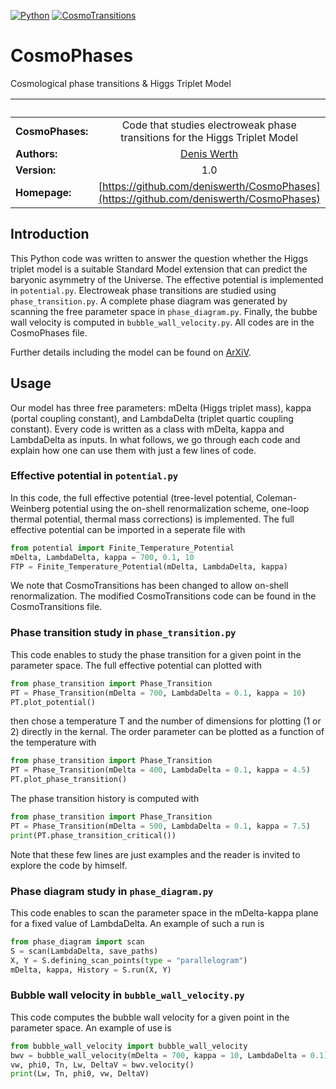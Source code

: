 [![Python](https://img.shields.io/badge/python-3.8.2-blue.svg)](https://python.org)
[![CosmoTransitions](https://img.shields.io/badge/CosmoTransitions-2.0.2-orange.svg)](https://clwainwright.github.io/CosmoTransitions/)

# CosmoPhases

Cosmological phase transitions &amp; Higgs Triplet Model

| &nbsp;        | &nbsp;           |
| ------------- |:-------------:|
|**CosmoPhases:**  | Code that studies electroweak phase transitions for the Higgs Triplet Model|
| **Authors:**  |[Denis Werth](https://github.com/deniswerth)|
| **Version:**  | 1.0|
| **Homepage:**  | [https://github.com/deniswerth/CosmoPhases](https://github.com/deniswerth/CosmoPhases)|

## Introduction
This Python code was written to answer the question whether the Higgs triplet model is a suitable Standard Model extension that can predict the baryonic asymmetry of the Universe. The effective potential is implemented in `potential.py`. Electroweak phase transitions are studied using `phase_transition.py`. A complete phase diagram was generated by scanning the free parameter space in `phase_diagram.py`. Finally, the bubbe wall velocity is computed in `bubble_wall_velocity.py`. All codes are in the CosmoPhases file.

Further details including the model can be found on [ArXiV](https://github.com/deniswerth/CosmoPhases).

## Usage
Our model has three free parameters: mDelta (Higgs triplet mass), kappa (portal coupling constant), and LambdaDelta (triplet quartic coupling constant). Every code is written as a class with mDelta, kappa and LambdaDelta as inputs. In what follows, we go through each code and explain how one can use them with just a few lines of code.

### Effective potential in `potential.py`
In this code, the full effective potential (tree-level potential, Coleman-Weinberg potential using the on-shell renormalization scheme, one-loop thermal potential, thermal mass corrections) is implemented. The full effective potential can be imported in a seperate file with

```python
from potential import Finite_Temperature_Potential
mDelta, LambdaDelta, kappa = 700, 0.1, 10
FTP = Finite_Temperature_Potential(mDelta, LambdaDelta, kappa)
```

We note that CosmoTransitions has been changed to allow on-shell renormalization. The modified CosmoTransitions code can be found in the CosmoTransitions file.

### Phase transition study in `phase_transition.py`
This code enables to study the phase transition for a given point in the parameter space. The full effective potential can plotted with

```python
from phase_transition import Phase_Transition
PT = Phase_Transition(mDelta = 700, LambdaDelta = 0.1, kappa = 10)
PT.plot_potential()
```

then chose a temperature T and the number of dimensions for plotting (1 or 2) directly in the kernal. The order parameter can be plotted as a function of the temperature with

```python
from phase_transition import Phase_Transition
PT = Phase_Transition(mDelta = 400, LambdaDelta = 0.1, kappa = 4.5)
PT.plot_phase_transition()
```

The phase transition history is computed with

```python
from phase_transition import Phase_Transition
PT = Phase_Transition(mDelta = 500, LambdaDelta = 0.1, kappa = 7.5)
print(PT.phase_transition_critical())
```

Note that these few lines are just examples and the reader is invited to explore the code by himself.

### Phase diagram study in `phase_diagram.py`

This code enables to scan the parameter space in the mDelta-kappa plane for a fixed value of LambdaDelta. An example of such a run is


```python
from phase_diagram import scan
S = scan(LambdaDelta, save_paths)
X, Y = S.defining_scan_points(type = "parallelogram")
mDelta, kappa, History = S.run(X, Y)
```

### Bubble wall velocity in `bubble_wall_velocity.py`

This code computes the bubble wall velocity for a given point in the parameter space. An example of use is

```python
from bubble_wall_velocity import bubble_wall_velocity
bwv = bubble_wall_velocity(mDelta = 700, kappa = 10, LambdaDelta = 0.1)
vw, phi0, Tn, Lw, DeltaV = bwv.velocity()
print(Lw, Tn, phi0, vw, DeltaV)
```



